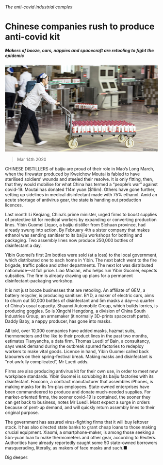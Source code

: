 ###### The anti-covid industrial complex

# Chinese companies rush to produce anti-covid kit 

##### Makers of booze, cars, nappies and spacecraft are retooling to fight the epidemic 

![image](images/20200314_WBP501.jpg) 

> Mar 14th 2020 

CHINESE DISTILLERS of baijiu are proud of their role in Mao’s Long March, when the firewater produced by Kweichow Moutai is fabled to have sterilised soldiers’ wounds and steeled their resolve. It is only fitting, then, that they would mobilise for what China has termed a “people’s war” against covid-19. Moutai has donated 114m yuan ($16m). Others have gone further, setting up sidelines in medical disinfectant made with 75% ethanol. Amid an acute shortage of antivirus gear, the state is handing out production licences.

Last month Li Keqiang, China’s prime minister, urged firms to boost supplies of protective kit for medical workers by expanding or converting production lines. Yibin Guomei Liquor, a baijiu distiller from Sichuan province, had already swung into action. By February 4th a sister company that makes ethanol was sending sanitiser to its baijiu workshops for bottling and packaging. Two assembly lines now produce 250,000 bottles of disinfectant a day.


Yibin Guomei’s first 2m bottles were sold (at a loss) to the local government, which distributed one to each home in Yibin. The next batch went to the fire brigade, traffic police and other departments. The next lot was distributed nationwide—at full price. Liao Maolan, who helps run Yibin Guomei, expects subsidies. The firm is already drawing up plans for a permanent disinfectant-packaging workshop.

It is not just booze businesses that are retooling. An affiliate of GEM, a battery recycler, is producing sanitiser. BYD, a maker of electric cars, aims to churn out 50,000 bottles of disinfectant and 5m masks a day—a quarter of China’s usual capacity. Shaanxi Automobile Group, which builds lorries, is producing goggles. So is Xingchi Hengdong, a division of China South Industries Group, an armsmaker (it normally 3D-prints spacecraft parts). Daddy Baby, a nappy producer, has gone into masks.

All told, over 10,000 companies have added masks, hazmat suits, thermometers and the like to their product lines in the past two months, estimates Tianyancha, a data firm. Thomas Luedi of Bain, a consultancy, says weak demand during the outbreak spurred factories to redeploy workers to make vital goods. Licence in hand, Yibin Guomei called back labourers on their spring-festival break. Making masks and disinfectant is “not awfully complicated”, Mr Luedi adds.

Firms are also producing antivirus kit for their own use, in order to meet new workplace standards. Yibin Guomei is scrubbing its baijiu factories with its disinfectant. Foxconn, a contract manufacturer that assembles iPhones, is making masks for its 1m-plus employees. State-owned enterprises have been commandeered to produce and donate much-needed supplies. For market-oriented firms, the sooner covid-19 is contained, the sooner they can get back to business, notes Mr Luedi. Most expect a surge in orders because of pent-up demand, and will quickly return assembly lines to their original purpose.

The government has assured virus-fighting firms that it will buy leftover stock. It has also directed state banks to grant cheap loans to those making crucial equipment. Xiaomi, a smartphone-maker, is among those seeking a 5bn-yuan loan to make thermometers and other gear, according to Reuters. Authorities have already reportedly caught some 50 state-owned borrowers masquerading, literally, as makers of face masks and such.■

Dig deeper:


